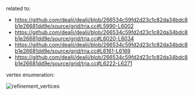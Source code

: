 related to:
- https://github.com/dealii/dealii/blob/266534c59fd2d23c1c82da34bdc8b1e26681dd9e/source/grid/tria.cc#L5990-L6002
- https://github.com/dealii/dealii/blob/266534c59fd2d23c1c82da34bdc8b1e26681dd9e/source/grid/tria.cc#L6020-L6034
- https://github.com/dealii/dealii/blob/266534c59fd2d23c1c82da34bdc8b1e26681dd9e/source/grid/tria.cc#L6161-L6169
- https://github.com/dealii/dealii/blob/266534c59fd2d23c1c82da34bdc8b1e26681dd9e/source/grid/tria.cc#L6222-L6271


vertex enumeration:

![refinement_vertices](https://user-images.githubusercontent.com/15707929/121351495-20be0480-c92c-11eb-8ac4-afe9a6252be1.png)
